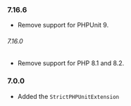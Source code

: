 ### 7.16.6

- Remove support for PHPUnit 9.


###### 7.16.0

- Remove support for PHP 8.1 and 8.2.


### 7.0.0

- Added the `StrictPHPUnitExtension`
